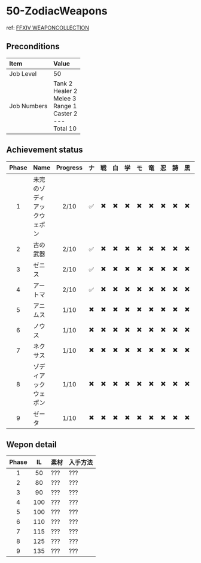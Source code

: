 # 50-ZodiacWeapons

ref: [FFXIV WEAPONCOLLECTION](https://weapon.ffxivcollection.com/where/zw/)

## Preconditions

| Item | Value |
| :--- | :--- |
| Job Level | 50 |
| Job Numbers | Tank 2<br />Healer 2<br />Melee 3<br />Range 1<br />Caster 2<br />---<br />Total 10 |

## Achievement status

| Phase | Name | Progress | ナ | 戦 | 白 | 学 | モ | 竜 | 忍 | 詩 | 黒 | 召 |
| :---: | :--- | :---: | :---: | :---: | :---: | :---: | :---: | :---: | :---: | :---: | :---: | :---: |
| 1 | 未完のゾディアックウェポン | 2/10 | :white_check_mark: | :heavy_multiplication_x: | :heavy_multiplication_x: | :heavy_multiplication_x: | :heavy_multiplication_x: | :heavy_multiplication_x: | :heavy_multiplication_x: | :heavy_multiplication_x: | :heavy_multiplication_x: | :white_check_mark: |
| 2 | 古の武器 | 2/10 | :white_check_mark: | :heavy_multiplication_x: | :heavy_multiplication_x: | :heavy_multiplication_x: | :heavy_multiplication_x: | :heavy_multiplication_x: | :heavy_multiplication_x: | :heavy_multiplication_x: | :heavy_multiplication_x: | :white_check_mark: |
| 3 | ゼニス | 2/10 | :white_check_mark: | :heavy_multiplication_x: | :heavy_multiplication_x: | :heavy_multiplication_x: | :heavy_multiplication_x: | :heavy_multiplication_x: | :heavy_multiplication_x: | :heavy_multiplication_x: | :heavy_multiplication_x: | :white_check_mark: |
| 4 | アートマ | 2/10 | :white_check_mark: | :heavy_multiplication_x: | :heavy_multiplication_x: | :heavy_multiplication_x: | :heavy_multiplication_x: | :heavy_multiplication_x: | :heavy_multiplication_x: | :heavy_multiplication_x: | :heavy_multiplication_x: | :white_check_mark: |
| 5 | アニムス | 1/10 | :heavy_multiplication_x: | :heavy_multiplication_x: | :heavy_multiplication_x: | :heavy_multiplication_x: | :heavy_multiplication_x: | :heavy_multiplication_x: | :heavy_multiplication_x: | :heavy_multiplication_x: | :heavy_multiplication_x: | :white_check_mark: |
| 6 | ノウス | 1/10 | :heavy_multiplication_x: | :heavy_multiplication_x: | :heavy_multiplication_x: | :heavy_multiplication_x: | :heavy_multiplication_x: | :heavy_multiplication_x: | :heavy_multiplication_x: | :heavy_multiplication_x: | :heavy_multiplication_x: | :white_check_mark: |
| 7 | ネクサス | 1/10 | :heavy_multiplication_x: | :heavy_multiplication_x: | :heavy_multiplication_x: | :heavy_multiplication_x: | :heavy_multiplication_x: | :heavy_multiplication_x: | :heavy_multiplication_x: | :heavy_multiplication_x: | :heavy_multiplication_x: | :white_check_mark: |
| 8 | ゾディアックウェポン | 1/10 | :heavy_multiplication_x: | :heavy_multiplication_x: | :heavy_multiplication_x: | :heavy_multiplication_x: | :heavy_multiplication_x: | :heavy_multiplication_x: | :heavy_multiplication_x: | :heavy_multiplication_x: | :heavy_multiplication_x: | :white_check_mark: |
| 9 | ゼータ | 1/10 | :heavy_multiplication_x: | :heavy_multiplication_x: | :heavy_multiplication_x: | :heavy_multiplication_x: | :heavy_multiplication_x: | :heavy_multiplication_x: | :heavy_multiplication_x: | :heavy_multiplication_x: | :heavy_multiplication_x: | :white_check_mark: |

## Wepon detail

| Phase | IL | 素材 | 入手方法 |
| :---: | :---: | :--- | :--- |
| 1 | 50 | ??? | ??? | 
| 2 | 80 | ??? | ??? | 
| 3 | 90 | ??? | ??? | 
| 4 | 100 | ??? | ??? | 
| 5 | 100 | ??? | ??? | 
| 6 | 110 | ??? | ??? | 
| 7 | 115 | ??? | ??? | 
| 8 | 125 | ??? | ??? | 
| 9 | 135 | ??? | ??? | 
